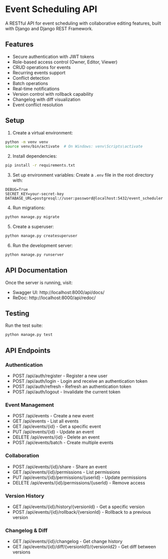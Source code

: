 # Event Scheduling API

A RESTful API for event scheduling with collaborative editing features, built with Django and Django REST Framework.

## Features

- Secure authentication with JWT tokens
- Role-based access control (Owner, Editor, Viewer)
- CRUD operations for events
- Recurring events support
- Conflict detection
- Batch operations
- Real-time notifications
- Version control with rollback capability
- Changelog with diff visualization
- Event conflict resolution

## Setup

1. Create a virtual environment:
```bash
python -m venv venv
source venv/bin/activate  # On Windows: venv\Scripts\activate
```

2. Install dependencies:
```bash
pip install -r requirements.txt
```

3. Set up environment variables:
Create a `.env` file in the root directory with:
```
DEBUG=True
SECRET_KEY=your-secret-key
DATABASE_URL=postgresql://user:password@localhost:5432/event_scheduler
```

4. Run migrations:
```bash
python manage.py migrate
```

5. Create a superuser:
```bash
python manage.py createsuperuser
```

6. Run the development server:
```bash
python manage.py runserver
```

## API Documentation

Once the server is running, visit:
- Swagger UI: http://localhost:8000/api/docs/
- ReDoc: http://localhost:8000/api/redoc/

## Testing

Run the test suite:
```bash
python manage.py test
```

## API Endpoints

### Authentication
- POST /api/auth/register - Register a new user
- POST /api/auth/login - Login and receive an authentication token
- POST /api/auth/refresh - Refresh an authentication token
- POST /api/auth/logout - Invalidate the current token

### Event Management
- POST /api/events - Create a new event
- GET /api/events - List all events
- GET /api/events/{id} - Get a specific event
- PUT /api/events/{id} - Update an event
- DELETE /api/events/{id} - Delete an event
- POST /api/events/batch - Create multiple events

### Collaboration
- POST /api/events/{id}/share - Share an event
- GET /api/events/{id}/permissions - List permissions
- PUT /api/events/{id}/permissions/{userId} - Update permissions
- DELETE /api/events/{id}/permissions/{userId} - Remove access

### Version History
- GET /api/events/{id}/history/{versionId} - Get a specific version
- POST /api/events/{id}/rollback/{versionId} - Rollback to a previous version

### Changelog & Diff
- GET /api/events/{id}/changelog - Get change history
- GET /api/events/{id}/diff/{versionId1}/{versionId2} - Get diff between versions 